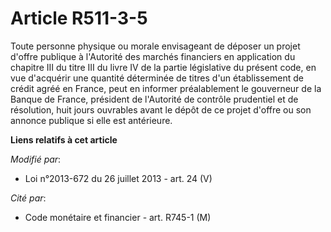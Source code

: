 # Article R511-3-5

Toute personne physique ou morale envisageant de déposer un projet d'offre publique à l'Autorité des marchés financiers en
application du chapitre III du titre III du livre IV de la partie législative du présent code, en vue d'acquérir une quantité
déterminée de titres d'un établissement de crédit agréé en France, peut en informer préalablement le gouverneur de la Banque
de France, président de l'Autorité de contrôle prudentiel et de résolution, huit jours ouvrables avant le dépôt de ce projet
d'offre ou son annonce publique si elle est antérieure.

**Liens relatifs à cet article**

_Modifié par_:

  - Loi n°2013-672 du 26 juillet 2013 - art. 24 (V)

_Cité par_:

  - Code monétaire et financier - art. R745-1 (M)
